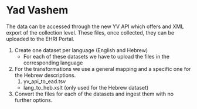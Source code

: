 # Yad Vashem

The data can be accessed through the new YV API which offers and XML export of the collection level. These files, once collected, they can
be uploaded to the EHRI Portal. 

1. Create one dataset per language (English and Hebrew)
    * For each of these datasets we have to upload the files in the corresponding language
2. For the transformations we use a general mapping and a specific one for the Hebrew descriptions.
    1. yv_api_to_ead.tsv
    * lang_to_heb.xslt (only used for the Hebrew dataset)
3. Convert the files for each of the datasets and ingest them with no further options.